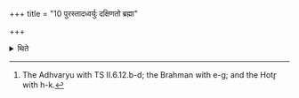 +++
title = "10 पुरस्तादध्वर्युः दक्षिणतो ब्रह्मा"

+++

<details><summary>थिते</summary>

10. The Adhvaryu in the east, the Brahman to the south and the Hotr̥ in the west.[^1]   

[^1]: The Adhvaryu with TS II.6.12.b-d; the Brahman with e-g; and the Hotr̥ with h-k.  
</details>

